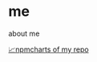 # me
about me

[📈npmcharts of my repo](https://npmcharts.com/compare/vue-i18n-filter,vue-contacts,vue-moment-filter,vidget,vue-nocaptcha,rundist,no2e3,sass-variables-webpack-plugin,vue-i18n-loader2,js-rsa-dave,vue-twitter,vue-calc,vue-svgiconfont?periodLength=30)
